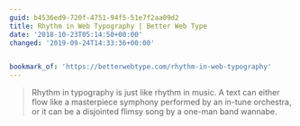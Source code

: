 ```yaml
---
guid: b4536ed9-720f-4751-94f5-51e7f2aa09d2
title: Rhythm in Web Typography | Better Web Type
date: '2018-10-23T05:14:50+00:00'
changed: '2019-09-24T14:33:36+00:00'


bookmark_of: 'https://betterwebtype.com/rhythm-in-web-typography'
---
```



> Rhythm in typography is just like rhythm in music. A text can either flow like a masterpiece symphony performed by an in-tune orchestra, or it can be a disjointed flimsy song by a one-man band wannabe.
